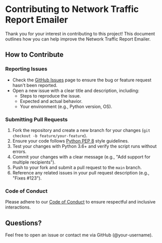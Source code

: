 # Contributing to Network Traffic Report Emailer

Thank you for your interest in contributing to this project! This document outlines how you can help improve the Network Traffic Report Emailer.

## How to Contribute

### Reporting Issues
- Check the [GitHub Issues](https://github.com/stevenlaw892001/NetworkTrafficEmailer/issues) page to ensure the bug or feature request hasn't been reported.
- Open a new issue with a clear title and description, including:
  - Steps to reproduce the issue.
  - Expected and actual behavior.
  - Your environment (e.g., Python version, OS).

### Submitting Pull Requests
1. Fork the repository and create a new branch for your changes (`git checkout -b feature/your-feature`).
2. Ensure your code follows [Python PEP 8](https://peps.python.org/pep-0008/) style guidelines.
3. Test your changes with Python 3.6+ and verify the script runs without errors.
4. Commit your changes with a clear message (e.g., "Add support for multiple recipients").
5. Push to your fork and submit a pull request to the `main` branch.
6. Reference any related issues in your pull request description (e.g., "Fixes #123").

### Code of Conduct
Please adhere to our [Code of Conduct](CODE_OF_CONDUCT.md) to ensure respectful and inclusive interactions.

## Questions?
Feel free to open an issue or contact me via GitHub (@your-username).